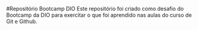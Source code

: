 #Repositório Bootcamp DIO
Este repositório foi criado como desafio do Bootcamp da DIO para exercitar o que foi aprendido nas aulas do curso de Git e Github.